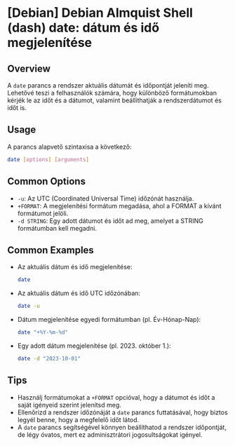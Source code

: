 # [Debian] Debian Almquist Shell (dash) date: dátum és idő megjelenítése

## Overview
A `date` parancs a rendszer aktuális dátumát és időpontját jeleníti meg. Lehetővé teszi a felhasználók számára, hogy különböző formátumokban kérjék le az időt és a dátumot, valamint beállíthatják a rendszerdátumot és időt is.

## Usage
A parancs alapvető szintaxisa a következő:

```bash
date [options] [arguments]
```

## Common Options
- `-u`: Az UTC (Coordinated Universal Time) időzónát használja.
- `+FORMAT`: A megjelenítési formátum megadása, ahol a FORMAT a kívánt formátumot jelöli.
- `-d STRING`: Egy adott dátumot és időt ad meg, amelyet a STRING formátumban kell megadni.

## Common Examples
- Az aktuális dátum és idő megjelenítése:
    ```bash
    date
    ```

- Az aktuális dátum és idő UTC időzónában:
    ```bash
    date -u
    ```

- Dátum megjelenítése egyedi formátumban (pl. Év-Hónap-Nap):
    ```bash
    date "+%Y-%m-%d"
    ```

- Egy adott dátum megjelenítése (pl. 2023. október 1.):
    ```bash
    date -d "2023-10-01"
    ```

## Tips
- Használj formátumokat a `+FORMAT` opcióval, hogy a dátumot és időt a saját igényeid szerint jelenítsd meg.
- Ellenőrizd a rendszer időzónáját a `date` parancs futtatásával, hogy biztos legyél benne, hogy a megfelelő időt látod.
- A `date` parancs segítségével könnyen beállíthatod a rendszer időpontját, de légy óvatos, mert ez adminisztrátori jogosultságokat igényel.